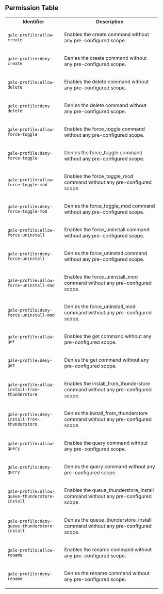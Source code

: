 
## Permission Table 

<table>
<tr>
<th>Identifier</th>
<th>Description</th>
</tr>


<tr>
<td>

`gale-profile:allow-create`

</td>
<td>

Enables the create command without any pre-configured scope.

</td>
</tr>

<tr>
<td>

`gale-profile:deny-create`

</td>
<td>

Denies the create command without any pre-configured scope.

</td>
</tr>

<tr>
<td>

`gale-profile:allow-delete`

</td>
<td>

Enables the delete command without any pre-configured scope.

</td>
</tr>

<tr>
<td>

`gale-profile:deny-delete`

</td>
<td>

Denies the delete command without any pre-configured scope.

</td>
</tr>

<tr>
<td>

`gale-profile:allow-force-toggle`

</td>
<td>

Enables the force_toggle command without any pre-configured scope.

</td>
</tr>

<tr>
<td>

`gale-profile:deny-force-toggle`

</td>
<td>

Denies the force_toggle command without any pre-configured scope.

</td>
</tr>

<tr>
<td>

`gale-profile:allow-force-toggle-mod`

</td>
<td>

Enables the force_toggle_mod command without any pre-configured scope.

</td>
</tr>

<tr>
<td>

`gale-profile:deny-force-toggle-mod`

</td>
<td>

Denies the force_toggle_mod command without any pre-configured scope.

</td>
</tr>

<tr>
<td>

`gale-profile:allow-force-uninstall`

</td>
<td>

Enables the force_uninstall command without any pre-configured scope.

</td>
</tr>

<tr>
<td>

`gale-profile:deny-force-uninstall`

</td>
<td>

Denies the force_uninstall command without any pre-configured scope.

</td>
</tr>

<tr>
<td>

`gale-profile:allow-force-uninstall-mod`

</td>
<td>

Enables the force_uninstall_mod command without any pre-configured scope.

</td>
</tr>

<tr>
<td>

`gale-profile:deny-force-uninstall-mod`

</td>
<td>

Denies the force_uninstall_mod command without any pre-configured scope.

</td>
</tr>

<tr>
<td>

`gale-profile:allow-get`

</td>
<td>

Enables the get command without any pre-configured scope.

</td>
</tr>

<tr>
<td>

`gale-profile:deny-get`

</td>
<td>

Denies the get command without any pre-configured scope.

</td>
</tr>

<tr>
<td>

`gale-profile:allow-install-from-thunderstore`

</td>
<td>

Enables the install_from_thunderstore command without any pre-configured scope.

</td>
</tr>

<tr>
<td>

`gale-profile:deny-install-from-thunderstore`

</td>
<td>

Denies the install_from_thunderstore command without any pre-configured scope.

</td>
</tr>

<tr>
<td>

`gale-profile:allow-query`

</td>
<td>

Enables the query command without any pre-configured scope.

</td>
</tr>

<tr>
<td>

`gale-profile:deny-query`

</td>
<td>

Denies the query command without any pre-configured scope.

</td>
</tr>

<tr>
<td>

`gale-profile:allow-queue-thunderstore-install`

</td>
<td>

Enables the queue_thunderstore_install command without any pre-configured scope.

</td>
</tr>

<tr>
<td>

`gale-profile:deny-queue-thunderstore-install`

</td>
<td>

Denies the queue_thunderstore_install command without any pre-configured scope.

</td>
</tr>

<tr>
<td>

`gale-profile:allow-rename`

</td>
<td>

Enables the rename command without any pre-configured scope.

</td>
</tr>

<tr>
<td>

`gale-profile:deny-rename`

</td>
<td>

Denies the rename command without any pre-configured scope.

</td>
</tr>
</table>
